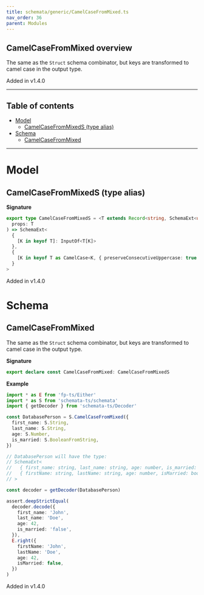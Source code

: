 ```yaml
---
title: schemata/generic/CamelCaseFromMixed.ts
nav_order: 36
parent: Modules
---
```


## CamelCaseFromMixed overview

The same as the `Struct` schema combinator, but keys are transformed to camel case in
the output type.

Added in v1.4.0

---

<h2 class="text-delta">Table of contents</h2>

- [Model](#model)
  - [CamelCaseFromMixedS (type alias)](#camelcasefrommixeds-type-alias)
- [Schema](#schema)
  - [CamelCaseFromMixed](#camelcasefrommixed)

---

# Model

## CamelCaseFromMixedS (type alias)

**Signature**

```ts
export type CamelCaseFromMixedS = <T extends Record<string, SchemaExt<unknown, unknown>>>(
  props: T
) => SchemaExt<
  {
    [K in keyof T]: InputOf<T[K]>
  },
  {
    [K in keyof T as CamelCase<K, { preserveConsecutiveUppercase: true }>]: OutputOf<T[K]>
  }
>
```

Added in v1.4.0

# Schema

## CamelCaseFromMixed

The same as the `Struct` schema combinator, but keys are transformed to camel case in
the output type.

**Signature**

```ts
export declare const CamelCaseFromMixed: CamelCaseFromMixedS
```

**Example**

```ts
import * as E from 'fp-ts/Either'
import * as S from 'schemata-ts/schemata'
import { getDecoder } from 'schemata-ts/Decoder'

const DatabasePerson = S.CamelCaseFromMixed({
  first_name: S.String,
  last_name: S.String,
  age: S.Number,
  is_married: S.BooleanFromString,
})

// DatabasePerson will have the type:
// SchemaExt<
//   { first_name: string, last_name: string, age: number, is_married: string },
//   { firstName: string, lastName: string, age: number, isMarried: boolean }
// >

const decoder = getDecoder(DatabasePerson)

assert.deepStrictEqual(
  decoder.decode({
    first_name: 'John',
    last_name: 'Doe',
    age: 42,
    is_married: 'false',
  }),
  E.right({
    firstName: 'John',
    lastName: 'Doe',
    age: 42,
    isMarried: false,
  })
)
```

Added in v1.4.0
